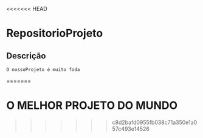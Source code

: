 <<<<<<< HEAD
# RepositorioProjeto

## Descrição

    O nossoProjeto é muito foda
=======
# O MELHOR PROJETO DO MUNDO
>>>>>>> c8d2bafd0955fb038c71a350e1a057c493e14526
